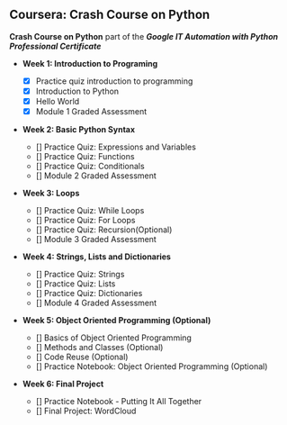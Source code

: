 Coursera: Crash Course on Python
----------------------------------

**Crash Course on Python** part of the ***Google IT Automation with Python Professional Certificate***

- **Week 1: Introduction to Programing**
   - [x] Practice quiz introduction to programming  
   - [x] Introduction to Python
   - [x] Hello World 
   - [x] Module 1 Graded Assessment
 - **Week 2: Basic Python Syntax**    
    - [] Practice Quiz: Expressions and Variables
    - [] Practice Quiz: Functions
    - [] Practice Quiz: Conditionals
    - [] Module 2 Graded Assessment

 - **Week 3: Loops**
    - [] Practice Quiz: While Loops
    - [] Practice Quiz: For Loops
    - [] Practice Quiz: Recursion(Optional)
    - [] Module 3 Graded Assessment
    
 - **Week 4: Strings, Lists and Dictionaries**
    - [] Practice Quiz: Strings
    - [] Practice Quiz: Lists
    - [] Practice Quiz: Dictionaries
    - [] Module 4 Graded Assessment

 - **Week 5: Object Oriented Programming (Optional)**
    - [] Basics of Object Oriented Programming
    - [] Methods and Classes (Optional)
    - [] Code Reuse (Optional)
    - [] Practice Notebook: Object Oriented Programming (Optional)

 - **Week 6: Final Project**
    - [] Practice Notebook - Putting It All Together
    - [] Final Project: WordCloud
